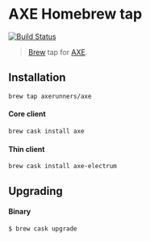 # AXE Homebrew tap
[![Build Status](https://dev.azure.com/axerunners/homebrew/_apis/build/status/AXErunners.homebrew-axe?branchName=master)](https://dev.azure.com/axerunners/homebrew/_build/latest?definitionId=1&branchName=master)

> [Brew](https://github.com/Homebrew) tap for [AXE](https://github.com/AXErunners/axe).

## Installation
```
brew tap axerunners/axe
```

#### Core client
```
brew cask install axe
```
#### Thin client
```
brew cask install axe-electrum
```

## Upgrading
#### Binary
```
$ brew cask upgrade
```
